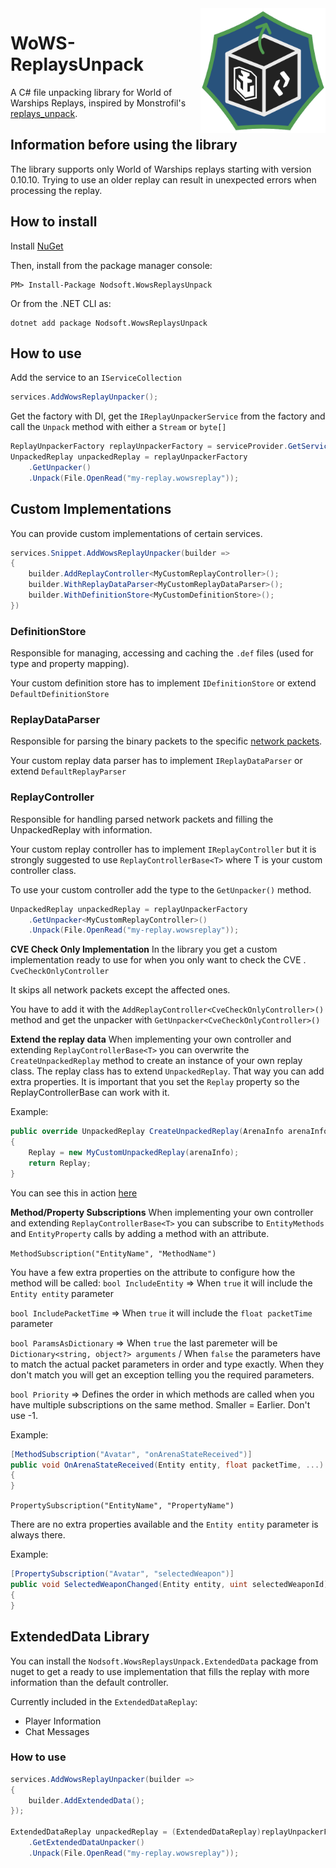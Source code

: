 
<img align="right" src="Nodsoft.WowsReplaysUnpack/logo.png" alt="logo" width="200"/>

# WoWS-ReplaysUnpack
A C# file unpacking library for World of Warships Replays, inspired by Monstrofil's [replays_unpack](https://github.com/Monstrofil/replays_unpack/).

## Information before using the library
The library supports only World of Warships replays starting with version 0.10.10. 
Trying to use an older replay can result in unexpected errors when processing the replay.

## How to install
Install  [NuGet](http://docs.nuget.org/docs/start-here/installing-nuget)

Then, install from the package manager console:

```
PM> Install-Package Nodsoft.WowsReplaysUnpack
```
Or from the .NET CLI as:
```
dotnet add package Nodsoft.WowsReplaysUnpack
```

## How to use
Add the service to an `IServiceCollection`
```csharp
services.AddWowsReplayUnpacker();
```
Get the factory with DI, get the `IReplayUnpackerService` from the factory and call the `Unpack` method with either a `Stream` or `byte[]`
```csharp
ReplayUnpackerFactory replayUnpackerFactory = serviceProvider.GetService<ReplayUnpackerFactory>();
UnpackedReplay unpackedReplay = replayUnpackerFactory
	.GetUnpacker()
	.Unpack(File.OpenRead("my-replay.wowsreplay"));
```
## Custom Implementations
You can provide custom implementations of certain services.
```csharp
services.Snippet.AddWowsReplayUnpacker(builder =>
{
	builder.AddReplayController<MyCustomReplayController>();
	builder.WithReplayDataParser<MyCustomReplayDataParser>();
	builder.WithDefinitionStore<MyCustomDefinitionStore>();
})
```
### DefinitionStore
Responsible for managing, accessing and caching the `.def` files (used for type and property mapping).

Your custom definition store has to implement `IDefinitionStore` or extend `DefaultDefinitionStore`


### ReplayDataParser
Responsible for parsing the binary packets to the specific [network packets](Nodsoft.WowsReplaysUnpack.Core/Network/Packets).

Your custom replay data parser has to implement `IReplayDataParser` or extend `DefaultReplayParser`

### ReplayController
Responsible for handling parsed network packets and filling the UnpackedReplay with information.

Your custom replay controller has to implement `IReplayController` but it is strongly suggested to use `ReplayControllerBase<T>` where T is your custom controller class.

To use your custom controller add the type to the `GetUnpacker()` method.
```csharp
UnpackedReplay unpackedReplay = replayUnpackerFactory
	.GetUnpacker<MyCustomReplayController>()
	.Unpack(File.OpenRead("my-replay.wowsreplay"));
```
**CVE Check Only Implementation**
In the library you get a custom implementation ready to use for when you only want to check the CVE .
`CveCheckOnlyController`

It skips all network packets except the affected ones.

You have to add it with the `AddReplayController<CveCheckOnlyController>()` method and get the unpacker with `GetUnpacker<CveCheckOnlyController>()`

**Extend the replay data**
When implementing your own controller and extending `ReplayControllerBase<T>` you can overwrite the `CreateUnpackedReplay` method to create an instance of your own replay class.
The replay class has to extend `UnpackedReplay`. 
That way you can add extra properties.
It is important that you set the `Replay` property so the ReplayControllerBase can work with it.

Example:
```csharp
public override UnpackedReplay CreateUnpackedReplay(ArenaInfo arenaInfo)
{
	Replay = new MyCustomUnpackedReplay(arenaInfo);
	return Replay;
}
```
You can see this in action [here](Nodsoft.WowsReplaysUnpack.ExtendedData/ExtendedDataController.cs)

**Method/Property Subscriptions**
When implementing your own controller and extending `ReplayControllerBase<T>` you can subscribe to `EntityMethods` and `EntityProperty` calls by adding a method with an attribute.

`MethodSubscription("EntityName", "MethodName")`

You have a few extra properties on the attribute to configure how the method will be called:
`bool IncludeEntity` => When `true` it will include the `Entity entity` parameter

`bool IncludePacketTime` => When `true` it will include the `float packetTime` parameter

`bool ParamsAsDictionary` => When `true` the last paremeter will be `Dictionary<string, object?> arguments` / When `false` the parameters have to match the actual packet parameters in order and type exactly. When they don't match you will get an exception telling you the required parameters.

`bool Priority` => Defines the order in which methods are called when you have multiple subscriptions on the same method. Smaller = Earlier. Don't use -1.

Example:
```csharp
[MethodSubscription("Avatar", "onArenaStateReceived")]
public void OnArenaStateReceived(Entity entity, float packetTime, ...)
{
}
```

`PropertySubscription("EntityName", "PropertyName")`

There are no extra properties available and the `Entity entity` parameter is always there.

Example:

```csharp
[PropertySubscription("Avatar", "selectedWeapon")]
public void SelectedWeaponChanged(Entity entity, uint selectedWeaponId)
{
}
```

## ExtendedData Library
You can install the `Nodsoft.WowsReplaysUnpack.ExtendedData` package from nuget to get a ready to use implementation that fills the replay with more information than the default controller.

Currently included in the `ExtendedDataReplay`:

 - Player Information
 - Chat Messages

### How to use
```csharp
services.AddWowsReplayUnpacker(builder =>
{
	builder.AddExtendedData();
});

ExtendedDataReplay unpackedReplay = (ExtendedDataReplay)replayUnpackerFactory
	.GetExtendedDataUnpacker()
	.Unpack(File.OpenRead("my-replay.wowsreplay"));
```
